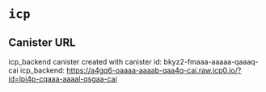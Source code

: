 # `icp`

## Canister URL

icp_backend canister created with canister id: bkyz2-fmaaa-aaaaa-qaaaq-cai
icp_backend: https://a4gq6-oaaaa-aaaab-qaa4q-cai.raw.icp0.io/?id=lpi4p-cqaaa-aaaal-qsgaa-cai
